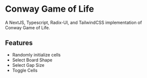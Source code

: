 # Conway Game of Life

A NextJS, Typescript, Radix-UI, and TailwindCSS implementation of Conway Game of Life.

## Features

- Randomly initialize cells
- Select Board Shape
- Select Gap Size
- Toggle Cells
